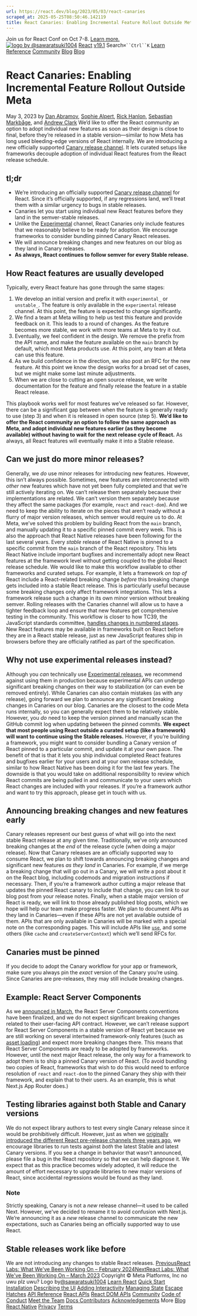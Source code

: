 ```yaml
---
url: https://react.dev/blog/2023/05/03/react-canaries
scraped_at: 2025-05-25T08:50:46.142119
title: React Canaries: Enabling Incremental Feature Rollout Outside Meta – React
---
```


Join us for React Conf on Oct 7-8.
[Learn more.](https://conf.react.dev/)
[![logo by @sawaratsuki1004](https://react.dev/_next/image?url=%2Fimages%2Fuwu.png&w=128&q=75)](https://react.dev/)
[React](https://react.dev/)
[v19.1](https://react.dev/versions)
Search`⌘``Ctrl``K`
[Learn](https://react.dev/learn)
[Reference](https://react.dev/reference/react)
[Community](https://react.dev/community)
[Blog](https://react.dev/blog)
[](https://react.dev/community/translations)
[](https://github.com/facebook/react/releases)
[Blog](https://react.dev/blog)
# React Canaries: Enabling Incremental Feature Rollout Outside Meta[](https://react.dev/blog/2023/05/03/react-canaries#undefined "Link for this heading")
May 3, 2023 by [Dan Abramov](https://bsky.app/profile/danabra.mov), [Sophie Alpert](https://twitter.com/sophiebits), [Rick Hanlon](https://twitter.com/rickhanlonii), [Sebastian Markbåge](https://twitter.com/sebmarkbage), and [Andrew Clark](https://twitter.com/acdlite)
We’d like to offer the React community an option to adopt individual new features as soon as their design is close to final, before they’re released in a stable version—similar to how Meta has long used bleeding-edge versions of React internally. We are introducing a new officially supported [Canary release channel](https://react.dev/community/versioning-policy#canary-channel). It lets curated setups like frameworks decouple adoption of individual React features from the React release schedule.
## tl;dr [](https://react.dev/blog/2023/05/03/react-canaries#tldr "Link for tl;dr ")
  * We’re introducing an officially supported [Canary release channel](https://react.dev/community/versioning-policy#canary-channel) for React. Since it’s officially supported, if any regressions land, we’ll treat them with a similar urgency to bugs in stable releases.
  * Canaries let you start using individual new React features before they land in the semver-stable releases.
  * Unlike the [Experimental](https://react.dev/community/versioning-policy#experimental-channel) channel, React Canaries only include features that we reasonably believe to be ready for adoption. We encourage frameworks to consider bundling pinned Canary React releases.
  * We will announce breaking changes and new features on our blog as they land in Canary releases.
  * **As always, React continues to follow semver for every Stable release.**


## How React features are usually developed [](https://react.dev/blog/2023/05/03/react-canaries#how-react-features-are-usually-developed "Link for How React features are usually developed ")
Typically, every React feature has gone through the same stages:
  1. We develop an initial version and prefix it with `experimental_` or `unstable_`. The feature is only available in the `experimental` release channel. At this point, the feature is expected to change significantly.
  2. We find a team at Meta willing to help us test this feature and provide feedback on it. This leads to a round of changes. As the feature becomes more stable, we work with more teams at Meta to try it out.
  3. Eventually, we feel confident in the design. We remove the prefix from the API name, and make the feature available on the `main` branch by default, which most Meta products use. At this point, any team at Meta can use this feature.
  4. As we build confidence in the direction, we also post an RFC for the new feature. At this point we know the design works for a broad set of cases, but we might make some last minute adjustments.
  5. When we are close to cutting an open source release, we write documentation for the feature and finally release the feature in a stable React release.


This playbook works well for most features we’ve released so far. However, there can be a significant gap between when the feature is generally ready to use (step 3) and when it is released in open source (step 5).
**We’d like to offer the React community an option to follow the same approach as Meta, and adopt individual new features earlier (as they become available) without having to wait for the next release cycle of React.**
As always, all React features will eventually make it into a Stable release.
## Can we just do more minor releases? [](https://react.dev/blog/2023/05/03/react-canaries#can-we-just-do-more-minor-releases "Link for Can we just do more minor releases? ")
Generally, we _do_ use minor releases for introducing new features.
However, this isn’t always possible. Sometimes, new features are interconnected with _other_ new features which have not yet been fully completed and that we’re still actively iterating on. We can’t release them separately because their implementations are related. We can’t version them separately because they affect the same packages (for example, `react` and `react-dom`). And we need to keep the ability to iterate on the pieces that aren’t ready without a flurry of major version releases, which semver would require us to do.
At Meta, we’ve solved this problem by building React from the `main` branch, and manually updating it to a specific pinned commit every week. This is also the approach that React Native releases have been following for the last several years. Every _stable_ release of React Native is pinned to a specific commit from the `main` branch of the React repository. This lets React Native include important bugfixes and incrementally adopt new React features at the framework level without getting coupled to the global React release schedule.
We would like to make this workflow available to other frameworks and curated setups. For example, it lets a framework _on top of_ React include a React-related breaking change _before_ this breaking change gets included into a stable React release. This is particularly useful because some breaking changes only affect framework integrations. This lets a framework release such a change in its own minor version without breaking semver.
Rolling releases with the Canaries channel will allow us to have a tighter feedback loop and ensure that new features get comprehensive testing in the community. This workflow is closer to how TC39, the JavaScript standards committee, [handles changes in numbered stages](https://tc39.es/process-document/). New React features may be available in frameworks built on React before they are in a React stable release, just as new JavaScript features ship in browsers before they are officially ratified as part of the specification.
## Why not use experimental releases instead? [](https://react.dev/blog/2023/05/03/react-canaries#why-not-use-experimental-releases-instead "Link for Why not use experimental releases instead? ")
Although you _can_ technically use [Experimental releases](https://react.dev/community/versioning-policy#canary-channel), we recommend against using them in production because experimental APIs can undergo significant breaking changes on their way to stabilization (or can even be removed entirely). While Canaries can also contain mistakes (as with any release), going forward we plan to announce any significant breaking changes in Canaries on our blog. Canaries are the closest to the code Meta runs internally, so you can generally expect them to be relatively stable. However, you _do_ need to keep the version pinned and manually scan the GitHub commit log when updating between the pinned commits.
**We expect that most people using React outside a curated setup (like a framework) will want to continue using the Stable releases.** However, if you’re building a framework, you might want to consider bundling a Canary version of React pinned to a particular commit, and update it at your own pace. The benefit of that is that it lets you ship individual completed React features and bugfixes earlier for your users and at your own release schedule, similar to how React Native has been doing it for the last few years. The downside is that you would take on additional responsibility to review which React commits are being pulled in and communicate to your users which React changes are included with your releases.
If you’re a framework author and want to try this approach, please get in touch with us.
## Announcing breaking changes and new features early [](https://react.dev/blog/2023/05/03/react-canaries#announcing-breaking-changes-and-new-features-early "Link for Announcing breaking changes and new features early ")
Canary releases represent our best guess of what will go into the next stable React release at any given time.
Traditionally, we’ve only announced breaking changes at the _end_ of the release cycle (when doing a major release). Now that Canary releases are an officially supported way to consume React, we plan to shift towards announcing breaking changes and significant new features _as they land_ in Canaries. For example, if we merge a breaking change that will go out in a Canary, we will write a post about it on the React blog, including codemods and migration instructions if necessary. Then, if you’re a framework author cutting a major release that updates the pinned React canary to include that change, you can link to our blog post from your release notes. Finally, when a stable major version of React is ready, we will link to those already published blog posts, which we hope will help our team make progress faster.
We plan to document APIs as they land in Canaries—even if these APIs are not yet available outside of them. APIs that are only available in Canaries will be marked with a special note on the corresponding pages. This will include APIs like [`use`](https://github.com/reactjs/rfcs/pull/229), and some others (like `cache` and `createServerContext`) which we’ll send RFCs for.
## Canaries must be pinned [](https://react.dev/blog/2023/05/03/react-canaries#canaries-must-be-pinned "Link for Canaries must be pinned ")
If you decide to adopt the Canary workflow for your app or framework, make sure you always pin the _exact_ version of the Canary you’re using. Since Canaries are pre-releases, they may still include breaking changes.
## Example: React Server Components [](https://react.dev/blog/2023/05/03/react-canaries#example-react-server-components "Link for Example: React Server Components ")
As we [announced in March](https://react.dev/blog/2023/03/22/react-labs-what-we-have-been-working-on-march-2023#react-server-components), the React Server Components conventions have been finalized, and we do not expect significant breaking changes related to their user-facing API contract. However, we can’t release support for React Server Components in a stable version of React yet because we are still working on several intertwined framework-only features (such as [asset loading](https://react.dev/blog/2023/03/22/react-labs-what-we-have-been-working-on-march-2023#asset-loading)) and expect more breaking changes there.
This means that React Server Components are ready to be adopted by frameworks. However, until the next major React release, the only way for a framework to adopt them is to ship a pinned Canary version of React. (To avoid bundling two copies of React, frameworks that wish to do this would need to enforce resolution of `react` and `react-dom` to the pinned Canary they ship with their framework, and explain that to their users. As an example, this is what Next.js App Router does.)
## Testing libraries against both Stable and Canary versions [](https://react.dev/blog/2023/05/03/react-canaries#testing-libraries-against-both-stable-and-canary-versions "Link for Testing libraries against both Stable and Canary versions ")
We do not expect library authors to test every single Canary release since it would be prohibitively difficult. However, just as when we [originally introduced the different React pre-release channels three years ago](https://legacy.reactjs.org/blog/2019/10/22/react-release-channels.html), we encourage libraries to run tests against _both_ the latest Stable and latest Canary versions. If you see a change in behavior that wasn’t announced, please file a bug in the React repository so that we can help diagnose it. We expect that as this practice becomes widely adopted, it will reduce the amount of effort necessary to upgrade libraries to new major versions of React, since accidental regressions would be found as they land.
### Note
Strictly speaking, Canary is not a _new_ release channel—it used to be called Next. However, we’ve decided to rename it to avoid confusion with Next.js. We’re announcing it as a _new_ release channel to communicate the new expectations, such as Canaries being an officially supported way to use React.
## Stable releases work like before [](https://react.dev/blog/2023/05/03/react-canaries#stable-releases-work-like-before "Link for Stable releases work like before ")
We are not introducing any changes to stable React releases.
[PreviousReact Labs: What We've Been Working On – February 2024](https://react.dev/blog/2024/02/15/react-labs-what-we-have-been-working-on-february-2024)[NextReact Labs: What We've Been Working On – March 2023](https://react.dev/blog/2023/03/22/react-labs-what-we-have-been-working-on-march-2023)
[](https://opensource.fb.com/)
Copyright © Meta Platforms, Inc
no uwu plz
uwu?
Logo by[@sawaratsuki1004](https://twitter.com/sawaratsuki1004)
[Learn React](https://react.dev/learn)
[Quick Start](https://react.dev/learn)
[Installation](https://react.dev/learn/installation)
[Describing the UI](https://react.dev/learn/describing-the-ui)
[Adding Interactivity](https://react.dev/learn/adding-interactivity)
[Managing State](https://react.dev/learn/managing-state)
[Escape Hatches](https://react.dev/learn/escape-hatches)
[API Reference](https://react.dev/reference/react)
[React APIs](https://react.dev/reference/react)
[React DOM APIs](https://react.dev/reference/react-dom)
[Community](https://react.dev/community)
[Code of Conduct](https://github.com/facebook/react/blob/main/CODE_OF_CONDUCT.md)
[Meet the Team](https://react.dev/community/team)
[Docs Contributors](https://react.dev/community/docs-contributors)
[Acknowledgements](https://react.dev/community/acknowledgements)
More
[Blog](https://react.dev/blog)
[React Native](https://reactnative.dev/)
[Privacy](https://opensource.facebook.com/legal/privacy)
[Terms](https://opensource.fb.com/legal/terms/)
[](https://www.facebook.com/react)[](https://twitter.com/reactjs)[](https://bsky.app/profile/react.dev)[](https://github.com/facebook/react)

